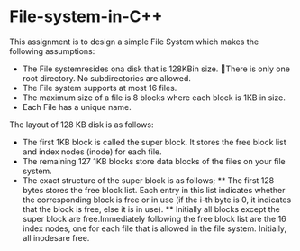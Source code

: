 # File-system-in-C++
This assignment is to design a simple File System which makes the following assumptions:
* The File systemresides ona disk that is 128KBin size. There is only one root directory. No subdirectories are allowed. 
* The File system supports at most 16 files. 
* The maximum size of a file is 8 blocks where each block is 1KB in size. 
* Each File has a unique name.

The layout of 128 KB disk is as follows:
* The first 1KB block is called the super block. It stores the free block list and index nodes (inode) for each file. 
* The remaining 127 1KB blocks store data blocks of the files on your file system. 
* The exact structure of the super block is as follows;
** The first 128 bytes stores the free block list. Each entry in this list indicates whether the corresponding block is free or in use (if the i-th byte is 0, it indicates that the block is free, else it is in use). 
** Initially all blocks except the super block are free.Immediately following the free block list are the 16 index nodes, one for each file that is allowed in the file system. Initially, all inodesare free. 
